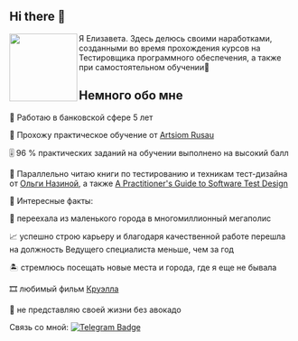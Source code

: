 ## Hi there 👋

<div id="header" align="center">
  <img src="https://media1.giphy.com/media/v1.Y2lkPTc5MGI3NjExejFoc3J5eWozcGIwc21zZHM4MjVmMmllc2R0MHpsaTJoeDlhMWs3byZlcD12MV9pbnRlcm5hbF9naWZfYnlfaWQmY3Q9cw/ZJZS4VPcjlZtKwuX5n/giphy.gif" width="120" align="left"/>
</div> Я Елизавета. Здесь делюсь своими наработками, созданными во время прохождения курсов на Тестировщика программного обеспечения, а также при самостоятельном обучении🌱

## Немного обо мне
<ya-tr-span data-index="49-0" data-translated="true" data-source-lang="en" data-target-lang="ru" data-value="🏦" data-translation="🏦" data-ch="0" data-type="trSpan" style="visibility: inherit !important;">🏦</ya-tr-span> Работаю в банковской сфере 5 лет

<ya-tr-span data-index="266-0" data-translated="true" data-source-lang="en" data-target-lang="ru" data-value="🚀" data-translation="🚀" data-ch="0" data-type="trSpan" style="visibility: inherit !important;">🚀</ya-tr-span> Прохожу практическое обучение от [Artsiom Rusau](https://rusau.net/)

<ya-tr-span data-index="116-0" data-translated="true" data-source-lang="en" data-target-lang="ru" data-value="🎚️" data-translation="🎚️" data-ch="0" data-type="trSpan" style="visibility: inherit !important;">🎚️</ya-tr-span> 96 % практических заданий на обучении выполнено на высокий балл

<ya-tr-span data-index="198-0" data-translated="true" data-source-lang="en" data-target-lang="ru" data-value="📖" data-translation="📖" data-ch="0" data-type="trSpan" style="visibility: inherit !important;">📖</ya-tr-span> Параллельно читаю книги по тестированию и техникам тест-дизайна от [Ольги Назиной](https://habr.com/ru/users/Molechka/), а также [A Practitioner's Guide to Software Test Design](https://drive.google.com/file/d/1Wz5l6En9af4_yz_jQdI4DSM_Y57SHSbF/view)

<ya-tr-span data-index="54-0" data-translated="true" data-source-lang="en" data-target-lang="ru" data-value="🎇" data-translation="🎇" data-ch="0" data-type="trSpan" style="visibility: inherit !important;">🎇</ya-tr-span> Интересные факты: 

<ya-tr-span data-index="186-0" data-translated="true" data-source-lang="en" data-target-lang="ru" data-value="🌆" data-translation="🌆" data-ch="0" data-type="trSpan" style="visibility: inherit !important;">🌆</ya-tr-span> переехала из маленького города в многомиллионный мегаполис

<ya-tr-span data-index="310-0" data-translated="true" data-source-lang="en" data-target-lang="ru" data-value="📈" data-translation="📈" data-ch="0" data-type="trSpan" style="visibility: inherit !important;" data-selected="false">📈</ya-tr-span> успешно строю карьеру и благодаря качественной работе перешла на должность Ведущего специалиста меньше, чем за год

<ya-tr-span data-index="24-0" data-translated="true" data-source-lang="en" data-target-lang="ru" data-value="🏝️" data-translation="🏝️" data-ch="0" data-type="trSpan" style="visibility: inherit !important;" data-selected="false">🏝️</ya-tr-span> стремлюсь посещать новые места и города, где я еще не бывала

<ya-tr-span data-index="172-0" data-translated="true" data-source-lang="en" data-target-lang="ru" data-value="🎞️" data-translation="🎞️" data-ch="0" data-type="trSpan" style="visibility: inherit !important;" data-selected="true">🎞️</ya-tr-span> любимый фильм [Круэлла](https://www.ivi.ru/watch/170649)

<ya-tr-span data-index="40-0" data-translated="true" data-source-lang="en" data-target-lang="ru" data-value="🥑" data-translation="🥑" data-ch="0" data-type="trSpan" style="visibility: inherit !important;">🥑</ya-tr-span> не представляю своей жизни без авокадо

Связь со мной: [![Telegram Badge](https://img.icons8.com/?size=100&id=oWiuH0jFiU0R&format=png&color=000000)](![image](https://github.com/user-attachments/assets/26500722-8561-463f-b8e1-f758754dba83)
)

